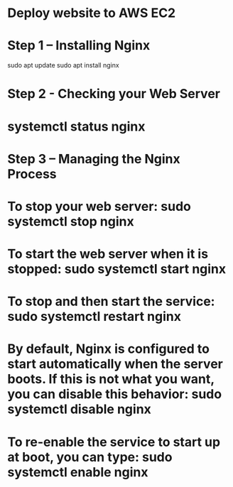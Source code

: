 # Deploy website to AWS EC2

# Step 1 – Installing Nginx

   sudo apt update
   sudo apt install nginx


# Step 2 - Checking your Web Server

#  systemctl status nginx

# Step 3 – Managing the Nginx Process

#  To stop your web server: sudo systemctl stop nginx
#  To start the web server when it is stopped: sudo systemctl start nginx
#  To stop and then start the service: sudo systemctl restart nginx
#  By default, Nginx is configured to start automatically when the server boots. If this is not what you want, you can disable this behavior: sudo systemctl disable nginx
#  To re-enable the service to start up at boot, you can type: sudo systemctl enable nginx
